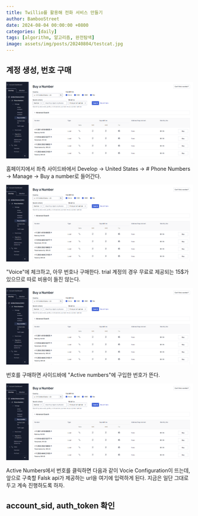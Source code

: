 ```yaml
---
title: Twillio를 활용해 전화 서비스 만들기
author: BambooStreet
date: 2024-08-04 00:00:00 +0800
categories: [daily]
tags: [algorithm, 알고리즘, 완전탐색]
image: assets/img/posts/20240804/testcat.jpg
---
```


## 계정 생성, 번호 구매
![DFS_example](assets\img\posts\20240804\twillio1.png)

홈페이지에서 좌측 사이드바에서 Develop -> United States -> # Phone Numbers -> Manage -> Buy a number로 들어간다.

![DFS_example](assets\img\posts\20240804\twillio1.png)

"Voice"에 체크하고, 아무 번호나 구매한다.
trial 계정의 경우 무료로 제공되는 15$가 있으므로 따로 비용이 들진 않는다.

![DFS_example](assets\img\posts\20240804\twillio1.png)

번호를 구매하면 사이드바에 "Active numbers"에 구입한 번호가 뜬다.

![DFS_example](assets\img\posts\20240804\twillio1.png)

Active Numbers에서 번호를 클릭하면 다음과 같이 Vocie Configuration이 뜨는데, 앞으로 구축할 Falsk api가 제공하는 url을 여기에 입력하게 된다.
지금은 일단 그대로 두고 계속 진행하도록 하자.

## account_sid, auth_token 확인


## 
